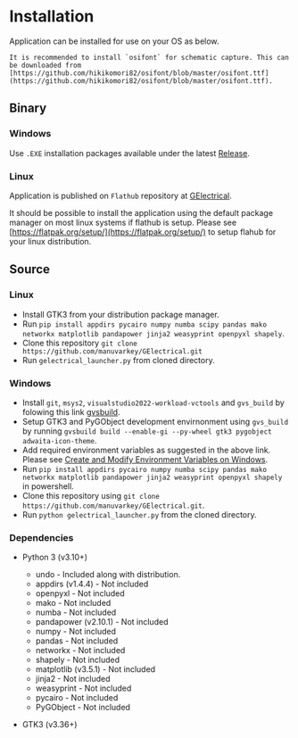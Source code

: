 # Installation

Application can be installed for use on your OS as below.

```{admonition} Font for schematic drawings
It is recommended to install `osifont` for schematic capture. This can be downloaded from [https://github.com/hikikomori82/osifont/blob/master/osifont.ttf](https://github.com/hikikomori82/osifont/blob/master/osifont.ttf).
```

## Binary

### Windows

Use `.EXE` installation packages available under the latest [Release](https://github.com/manuvarkey/GElectrical/releases/latest).

### Linux

Application is published on `Flathub` repository at [GElectrical](https://flathub.org/apps/details/com.kavilgroup.gelectrical). 

It should be possible to install the application using the default package manager on most linux systems if flathub is setup. Please see [https://flatpak.org/setup/](https://flatpak.org/setup/) to setup flahub for your linux distribution.

## Source

### Linux

* Install GTK3 from your distribution package manager.
* Run `pip install appdirs pycairo numpy numba scipy pandas mako networkx matplotlib pandapower jinja2 weasyprint openpyxl shapely`.
* Clone this repository `git clone https://github.com/manuvarkey/GElectrical.git`
* Run `gelectrical_launcher.py` from cloned directory.

### Windows

* Install `git`, `msys2`, `visualstudio2022-workload-vctools` and `gvs_build` by folowing this link [gvsbuild](https://github.com/wingtk/gvsbuild).
* Setup GTK3 and PyGObject development envirnonment using `gvs_build` by running `gvsbuild build --enable-gi --py-wheel gtk3 pygobject adwaita-icon-theme`.
* Add required environment variables as suggested in the above link. Please see [Create and Modify Environment Variables on Windows](https://docs.oracle.com/en/database/oracle/machine-learning/oml4r/1.5.1/oread/creating-and-modifying-environment-variables-on-windows.html).
* Run `pip install appdirs pycairo numpy numba scipy pandas mako networkx matplotlib pandapower jinja2 weasyprint openpyxl shapely` in powershell.
* Clone this repository using `git clone https://github.com/manuvarkey/GElectrical.git`.
* Run `python gelectrical_launcher.py` from the cloned directory.

### Dependencies

* Python 3 (v3.10+)
    * undo - Included along with distribution.
    * appdirs (v1.4.4) - Not included
    * openpyxl - Not included
    * mako - Not included
    * numba - Not included
    * pandapower (v2.10.1) - Not included
    * numpy - Not included
    * pandas - Not included
    * networkx - Not included
    * shapely - Not included
    * matplotlib (v3.5.1) - Not included
    * jinja2 - Not included
    * weasyprint - Not included
    * pycairo - Not included
    * PyGObject - Not included

* GTK3  (v3.36+)


